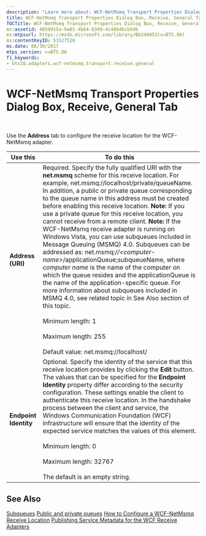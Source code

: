 ```yaml
---
description: "Learn more about: WCF-NetMsmq Transport Properties Dialog Box, Receive, General Tab"
title: WCF-NetMsmq Transport Properties Dialog Box, Receive, General Tab
TOCTitle: WCF-NetMsmq Transport Properties Dialog Box, Receive, General Tab
ms:assetid: 4059915a-9a01-4b64-8349-4c4864bcb5d6
ms:mtpsurl: https://msdn.microsoft.com/library/Bb246053(v=BTS.80)
ms:contentKeyID: 51527528
ms.date: 08/30/2017
mtps_version: v=BTS.80
f1_keywords:
- bts10.adapters.wcf-netmsmq.transport.receive.general
---
```


# WCF-NetMsmq Transport Properties Dialog Box, Receive, General Tab

 

Use the **Address** tab to configure the receive location for the WCF-NetMsmq adapter.

<table>
<thead>
<tr class="header">
<th>Use this</th>
<th>To do this</th>
</tr>
</thead>
<tbody>
<tr class="odd">
<td><strong>Address (URI)</strong></td>
<td>Required. Specify the fully qualified URI with the <strong>net.msmq</strong> scheme for this receive location. For example, net.msmq://localhost/private/queueName. In addition, a public or private queue corresponding to the queue name in this address must be created before enabling this receive location. <strong>Note:</strong> If you use a private queue for this receive location, you cannot receive from a remote client. <strong>Note:</strong> If the WCF-NetMsmq receive adapter is running on Windows Vista, you can use subqueues included in Message Queuing (MSMQ) 4.0. Subqueues can be addressed as: net.msmq<em>://&lt;computer-name&gt;</em>/applicationQueue;subqueueName, where <em>computer name</em> is the name of the computer on which the queue resides and the applicationQueue is the name of the application-specific queue. For more information about subqueues included in MSMQ 4.0, see related topic in See Also section of this topic.<br />
<br />
Minimum length: 1<br />
<br />
Maximum length: 255<br />
<br />
Default value: net.msmq://localhost/</td>
</tr>
<tr class="even">
<td><strong>Endpoint Identity</strong></td>
<td>Optional. Specify the identity of the service that this receive location provides by clicking the <strong>Edit</strong> button. The values that can be specified for the <strong>Endpoint Identity</strong> property differ according to the security configuration. These settings enable the client to authenticate this receive location. In the handshake process between the client and service, the Windows Communication Foundation (WCF) infrastructure will ensure that the identity of the expected service matches the values of this element.<br />
<br />
Minimum length: 0<br />
<br />
Maximum length: 32767<br />
<br />
The default is an empty string.</td>
</tr>
</tbody>
</table>


## See Also

[Subqueues](/previous-versions/windows/desktop/legacy/ms711414(v=vs.85))
[Public and private queues](/previous-versions/windows/it-pro/windows-server-2003/cc776346(v=ws.10))
[How to Configure a WCF-NetMsmq Receive Location](https://msdn.microsoft.com/library/bb259976\(v=bts.80\))
[Publishing Service Metadata for the WCF Receive Adapters](https://msdn.microsoft.com/library/bb246083\(v=bts.80\))